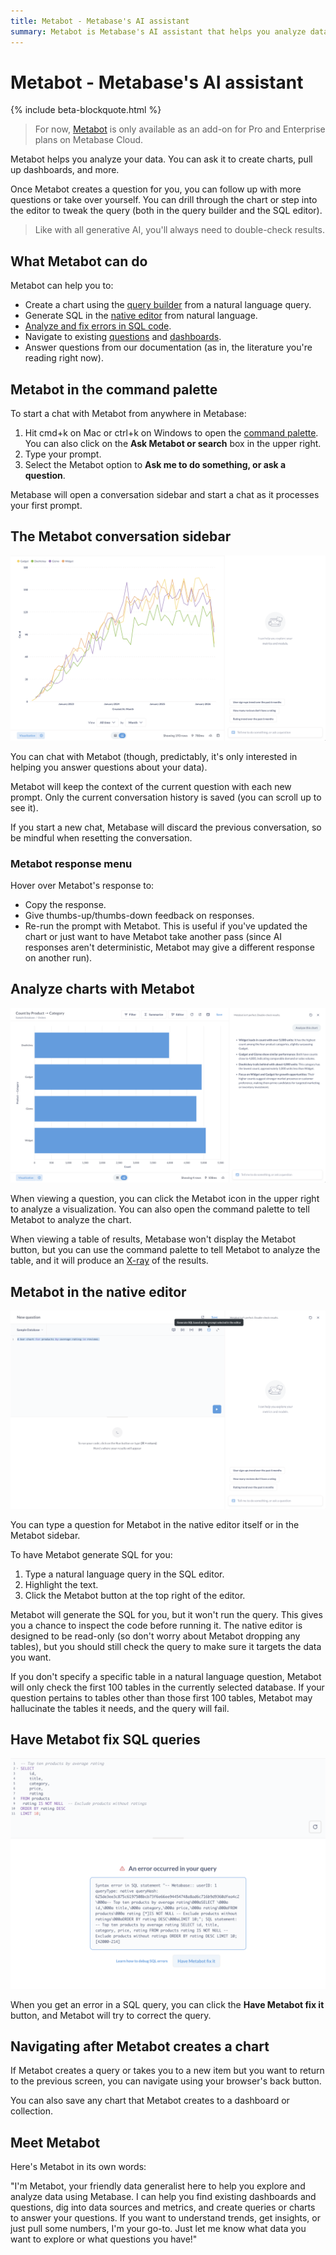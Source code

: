 ```yaml
---
title: Metabot - Metabase's AI assistant
summary: Metabot is Metabase's AI assistant that helps you analyze data, create charts, write SQL, fix errors, find content, and get answers from documentation.
---
```


# Metabot - Metabase's AI assistant

{% include beta-blockquote.html %}

> For now, [Metabot](https://www.metabase.com/features/metabot-ai) is only available as an add-on for Pro and Enterprise plans on Metabase Cloud.

Metabot helps you analyze your data. You can ask it to create charts, pull up dashboards, and more.

Once Metabot creates a question for you, you can follow up with more questions or take over yourself. You can drill through the chart or step into the editor to tweak the query (both in the query builder and the SQL editor).

> Like with all generative AI, you'll always need to double-check results.

## What Metabot can do

Metabot can help you to:

- Create a chart using the [query builder](../questions/query-builder/editor.md) from a natural language query.
- Generate SQL in the [native editor](../questions/native-editor/writing-sql.md) from natural language.
- [Analyze and fix errors in SQL code](#have-metabot-fix-sql-queries).
- Navigate to existing [questions](../questions/start.md) and [dashboards](../dashboards/introduction.md).
- Answer questions from our documentation (as in, the literature you're reading right now).

## Metabot in the command palette

To start a chat with Metabot from anywhere in Metabase:

1. Hit cmd+k on Mac or ctrl+k on Windows to open the [command palette](../exploration-and-organization/exploration.md#command-palette). You can also click on the **Ask Metabot or search** box in the upper right.
2. Type your prompt.
3. Select the Metabot option to **Ask me to do something, or ask a question**.

Metabase will open a conversation sidebar and start a chat as it processes your first prompt.

## The Metabot conversation sidebar

![Metabot conversation sidebar](./images/metabot-conversation-sidebar.png)

You can chat with Metabot (though, predictably, it's only interested in helping you answer questions about your data).

Metabot will keep the context of the current question with each new prompt. Only the current conversation history is saved (you can scroll up to see it).

If you start a new chat, Metabase will discard the previous conversation, so be mindful when resetting the conversation.

### Metabot response menu

Hover over Metabot's response to:

- Copy the response.
- Give thumbs-up/thumbs-down feedback on responses.
- Re-run the prompt with Metabot. This is useful if you've updated the chart or just want to have Metabot take another pass (since AI responses aren't deterministic, Metabot may give a different response on another run).

## Analyze charts with Metabot

![Metabot analyzes a chart](./images/metabot-response.png)

When viewing a question, you can click the Metabot icon in the upper right to analyze a visualization. You can also open the command palette to tell Metabot to analyze the chart.

When viewing a table of results, Metabase won't display the Metabot button, but you can use the command palette to tell Metabot to analyze the table, and it will produce an [X-ray](../exploration-and-organization/x-rays.md) of the results.

## Metabot in the native editor

![Metabot will generate SQL from a highlighted prompt in natural language](./images/generate-sql-from-highlight-prompt.png)

You can type a question for Metabot in the native editor itself or in the Metabot sidebar.

To have Metabot generate SQL for you:

1. Type a natural language query in the SQL editor.
2. Highlight the text.
3. Click the Metabot button at the top right of the editor.

Metabot will generate the SQL for you, but it won't run the query. This gives you a chance to inspect the code before running it. The native editor is designed to be read-only (so don't worry about Metabot dropping any tables), but you should still check the query to make sure it targets the data you want.

If you don't specify a specific table in a natural language question, Metabot will only check the first 100 tables in the currently selected database. If your question pertains to tables other than those first 100 tables, Metabot may hallucinate the tables it needs, and the query will fail.

## Have Metabot fix SQL queries

![Metabot can try and fix SQL query errors](./images/have-metabot-fix-it.png)

When you get an error in a SQL query, you can click the **Have Metabot fix it** button, and Metabot will try to correct the query.

## Navigating after Metabot creates a chart

If Metabot creates a query or takes you to a new item but you want to return to the previous screen, you can navigate using your browser's back button.

You can also save any chart that Metabot creates to a dashboard or collection.

## Meet Metabot

Here's Metabot in its own words:

"I'm Metabot, your friendly data generalist here to help you explore and analyze data using Metabase. I can help you find existing dashboards and questions, dig into data sources and metrics, and create queries or charts to answer your questions. If you want to understand trends, get insights, or just pull some numbers, I'm your go-to. Just let me know what data you want to explore or what questions you have!"
